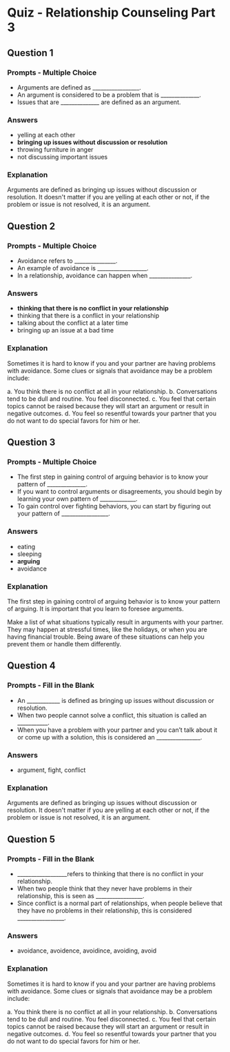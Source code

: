 # Quiz - Relationship Counseling Part 3

## Question 1

### Prompts - Multiple Choice
+ Arguments are defined as _________________.
+ An argument is considered to be a problem that is ______________.
+ Issues that are ______________ are defined as an argument.

### Answers
+ yelling at each other
+ __bringing up issues without discussion or resolution__
+ throwing furniture in anger
+ not discussing important issues

### Explanation
Arguments are defined as bringing up issues without discussion or resolution. It doesn't matter if you are yelling at each other or not, if the problem or issue is not resolved, it is an argument.

## Question 2

### Prompts - Multiple Choice
+ Avoidance refers to _______________.
+ An example of avoidance is __________________.
+ In a relationship, avoidance can happen when _______________.

### Answers
+ __thinking that there is no conflict in your relationship__
+ thinking that there is a conflict in your relationship
+ talking about the conflict at a later time
+ bringing up an issue at a bad time

### Explanation
Sometimes it is hard to know if you and your partner are having problems with avoidance. Some clues or signals that avoidance may be a problem include:

a. You think there is no conflict at all in your relationship.
b. Conversations tend to be dull and routine. You feel disconnected.
c. You feel that certain topics cannot be raised because they will start an argument or result in negative outcomes.
d. You feel so resentful towards your partner that you do not want to do special favors for him or her.

## Question 3

### Prompts - Multiple Choice
+ The first step in gaining control of arguing behavior is to know your pattern of ______________.
+ If you want to control arguments or disagreements, you should begin by learning your own pattern of _____________.
+ To gain control over fighting behaviors, you can start by figuring out your pattern of _________________.

### Answers
+ eating
+ sleeping
+ __arguing__
+ avoidance

### Explanation
The first step in gaining control of arguing behavior is to know your pattern of arguing. It is important that you learn to foresee arguments.

Make a list of what situations typically result in arguments with your partner. They may happen at stressful times, like the holidays, or when you are having financial trouble. Being aware of these situations can help you prevent them or handle them differently.

## Question 4

### Prompts - Fill in the Blank
+ An ____________ is defined as bringing up issues without discussion or resolution.
+ When two people cannot solve a conflict, this situation is called an ___________.
+ When you have a problem with your partner and you can’t talk about it or come up with a solution, this is considered an ________________.

### Answers
+ argument, fight, conflict

### Explanation
Arguments are defined as bringing up issues without discussion or resolution. It doesn't matter if you are yelling at each other or not, if the problem or issue is not resolved, it is an argument.

## Question 5

### Prompts - Fill in the Blank
+ __________________refers to thinking that there is no conflict in your relationship.
+ When two people think that they never have problems in their relationship, this is seen as _________________.
+ Since conflict is a normal part of relationships, when people believe that they have no problems in their relationship, this is considered _________________.

### Answers
+ avoidance, avoidence, avoidince, avoiding, avoid

### Explanation
Sometimes it is hard to know if you and your partner are having problems with avoidance. Some clues or signals that avoidance may be a problem include:

a. You think there is no conflict at all in your relationship.
b. Conversations tend to be dull and routine. You feel disconnected.
c. You feel that certain topics cannot be raised because they will start an argument or result in negative outcomes.
d. You feel so resentful towards your partner that you do not want to do special favors for him or her.

